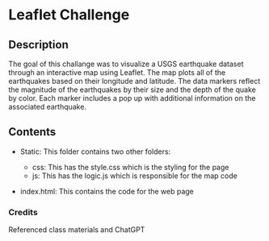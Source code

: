 # Leaflet Challenge

## Description
The goal of this challange was to visualize a USGS earthquake dataset through an interactive map using Leaflet. The map plots all of the earthquakes based on their longitude and latitude. The data markers reflect the magnitude of the earthquakes by their size and the depth of the quake by color. Each marker includes a pop up with additional information on the associated earthquake.

## Contents
- Static: This folder contains two other folders:
    * css: This has the style.css which is the styling for the page
    * js: This has the logic.js which is responsible for the map code

- index.html: This contains the code for the web page

### Credits
Referenced class materials and ChatGPT